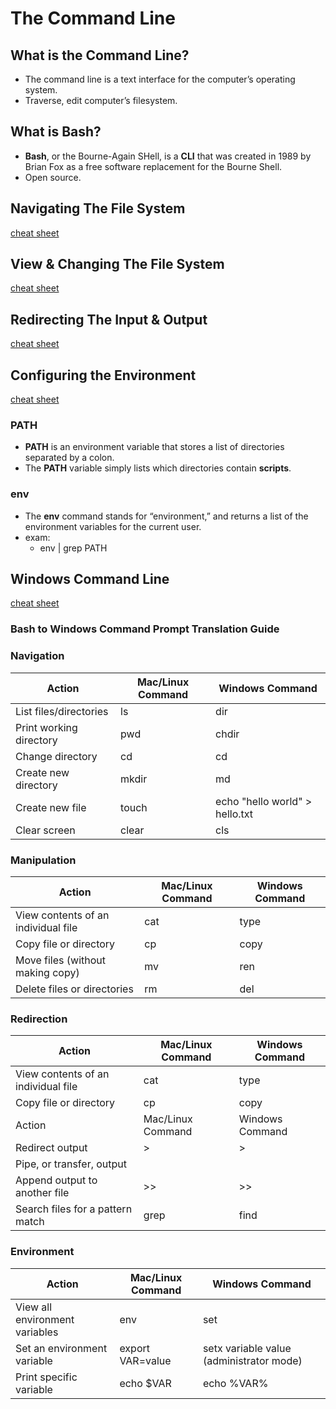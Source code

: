 # The Command Line

## What is the Command Line?
- The command line is a text interface for the computer’s operating system.
- Traverse, edit computer’s filesystem.

## What is Bash?
- **Bash**, or the Bourne-Again SHell, is a **CLI** that was created in 1989 by Brian Fox as a free software replacement for the Bourne Shell.
- Open source.

## Navigating The File System
[cheat sheet](./nav_file_system.pdf)

## View & Changing The File System
[cheat sheet](./view_changing_file_system.pdf)

## Redirecting The Input & Output
[cheat sheet](./redirecting_input_output.pdf)

## Configuring the Environment
[cheat sheet](./config_env.pdf)

### PATH
- **PATH** is an environment variable that stores a list of directories separated by a colon.
- The **PATH** variable simply lists which directories contain **scripts**.

### env
- The **env** command stands for “environment,” and returns a list of the environment variables for the current user.
- exam:
  - env | grep PATH


## Windows Command Line
[cheat sheet](https://cmdref.net/os/windows/command/index.html#windows_commands_cheat_sheet)
### **Bash to Windows Command Prompt Translation Guide**

### **Navigation**
| Action                  | Mac/Linux Command | Windows Command                |
|-------------------------|-------------------|--------------------------------|
| List files/directories  | ls                | dir                            |
| Print working directory | pwd               | chdir                          |
| Change directory        | cd                | cd                             |
| Create new directory    | mkdir             | md                             |
| Create new file         | touch             | echo "hello world" > hello.txt |
| Clear screen            | clear             | cls                            |

### **Manipulation**
| Action                              | Mac/Linux Command | Windows Command |
|-------------------------------------|-------------------|-----------------|
| View contents of an individual file | cat               | type            |
| Copy file or directory              | cp                | copy            |
| Move files (without making copy)    | mv                | ren             |
| Delete files or directories         | rm                | del             |

### **Redirection**
| Action                              | Mac/Linux Command | Windows Command |
|-------------------------------------|-------------------|-----------------|
| View contents of an individual file | cat               | type            |
| Copy file or directory              | cp                | copy            |
| Action                              | Mac/Linux Command | Windows Command |
| Redirect output                     | >                 | >               |
| Pipe, or transfer, output           | |                 | |               |
| Append output to another file       | >>                | >>              |
| Search files for a pattern match    | grep              | find            |

### **Environment**
| Action                         | Mac/Linux Command | Windows Command                          |
|--------------------------------|-------------------|------------------------------------------|
| View all environment variables | env               | set                                      |
| Set an environment variable    | export VAR=value  | setx variable value (administrator mode) |
| Print specific variable        | echo $VAR         | echo %VAR%                               |
